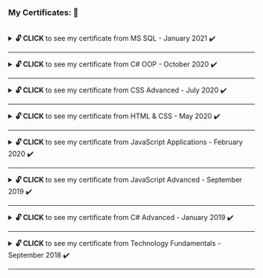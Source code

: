 ### My Certificates: 📜

<br>
<!-- MS SQL Start -->
<details>
   <summary>
	    <strong> 🔓 CLICK </strong> to see my certificate from MS SQL - January 2021 ✔️
   </summary>
   <img src="https://softuni.bg/certificates/certificates/converttoimage/97790?code=27d86c1f" width="300">
</details>
<!-- MS SQL End -->
<hr>
<!-- C# OOP Start -->
<details>
   <summary>
	    <strong> 🔓 CLICK </strong> to see my certificate from C# OOP - October 2020 ✔️
   </summary>
   <img src="https://softuni.bg/certificates/certificates/converttoimage/95864?code=115c65bc" width="300">
</details>
<!-- C# OOP End -->
<hr>
<!-- CSS Advanced Start -->
<details>
   <summary>
	    <strong> 🔓 CLICK </strong> to see my certificate from CSS Advanced - July 2020 ✔️
   </summary>
   <img src="https://softuni.bg/certificates/certificates/converttoimage/87631?code=d8b5539d" width="300">
</details>
<!-- CSS Advanced End -->
<hr>
<!-- HTML & CSS Start -->
<details>
   <summary>
	    <strong> 🔓 CLICK </strong> to see my certificate from HTML & CSS - May 2020 ✔️
   </summary>
   <img src="https://softuni.bg/certificates/certificates/converttoimage/84903?code=376c266d" width="300">
</details>
<!-- HTML & CSS End -->
<hr>
<!-- JavaScript Applications Start -->
<details>
   <summary>
	    <strong> 🔓 CLICK </strong> to see my certificate from JavaScript Applications - February 2020 ✔️
   </summary>
   <img src="https://softuni.bg/certificates/certificates/converttoimage/80470?code=3750ade7" width="300">
</details>
<!-- JavaScript Applications End -->
<hr>
<!-- JavaScript Advanced Start -->
<details>
   <summary>
	    <strong> 🔓 CLICK </strong> to see my certificate from JavaScript Advanced - September 2019 ✔️
   </summary>
   <img src="https://softuni.bg/certificates/certificates/converttoimage/81303?code=a8a65ba6" width="300">
</details>
<!-- JavaScript Advanced End -->
<hr>
<!-- C# Advanced Start -->
<details>
   <summary>
	    <strong> 🔓 CLICK </strong> to see my certificate from C# Advanced - January 2019 ✔️
   </summary>
   <img src="https://softuni.bg/certificates/certificates/converttoimage/63113?code=c00d4fc8" width="300">
</details>
<!-- C# Advanced End -->
<hr>
<!-- C# Technology Fundamentals Start -->
<details>
   <summary>
	<strong> 🔓 CLICK </strong> to see my certificate from Technology Fundamentals - September 2018 ✔️
   </summary>
   <a href="https://softuni.bg/certificates/details/61142/ca611a05">
	<img src="https://i.imgur.com/hoyXqMB.png" width="300">
   </a>
</details>
<!-- C# Technology Fundamentals End -->
<hr>

